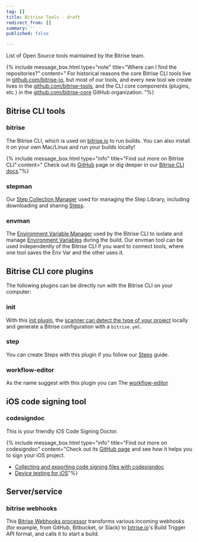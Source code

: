 ```yaml
---
tag: []
title: Bitrise Tools - draft
redirect_from: []
summary: ''
published: false

---
```

List of Open Source tools maintained by the Bitrise team.

{% include message_box.html type="note" title="Where can I find the repositories?" content=" For historical reasons the core Bitrise CLI tools live in [github.com/bitrise-io](https://github.com/bitrise-io), but most of our tools, and every new tool we create lives in the [github.com/bitrise-tools](https://github.com/bitrise-tools), and the CLI core components (plugins, etc.) in the [github.com/bitrise-core](https://github.com/bitrise-core) GitHub organization. "%}

## Bitrise CLI tools

### bitrise

The Bitrise CLI, which is used on [bitrise.io](https://www.bitrise.io) to run builds. You can also install it on your own Mac/Linux and run your builds locally!

{% include message_box.html type="info" title="Find out more on Bitrise CLI" content=" Check out its [GitHub](https://github.com/bitrise-io/bitrise) page or dig deeper in our [Bitrise CLI docs](/bitrise-cli/index/)."%}

### stepman

Our [Step Collection Manager](https://github.com/bitrise-io/stepman) used for managing the Step Library, including downloading and sharing [Steps](/steps-and-workflows/getting-started-steps/).

### envman

The [Environment Variable Manager]((https://github.com/bitrise-io/envman)) used by the Bitrise CLI to isolate and manage [Environment Variables](/builds/available-environment-variables/) during the build. Our envman tool can be used independently of the Bitrise CLI if you want to connect tools, where one tool saves the Env Var and the other uses it.

## Bitrise CLI core plugins

The following plugins can be directly run with the Bitrise CLI on your computer:

### init

With this [init plugin](https://github.com/bitrise-io/bitrise-plugins-init.git), the [scanner can detect the type of your project](/bitrise-cli/initializing-a-bitrise-project-locally/) locally and generate a Bitrise configuration with a `bitrise.yml`.

### step

You can create Steps with this plugin if you follow our [Steps](/bitrise-cli/create-your-own-step/) guide.

### workflow-editor

As the name suggest with this plugin you can  The [workflow-editor](https://github.com/bitrise-io/bitrise-workflow-editor.git)

## iOS code signing tool

### codesigndoc

This is your friendly iOS Code Signing Doctor.

{% include message_box.html type="info" title="Find out more on codesigndoc" content="Check out its [GitHub page](https://github.com/bitrise-io/codesigndoc) and see how it helps you to sign your iOS project.

* [Collecting and exporting code signing files with codesigndoc](/code-signing/ios-code-signing/collecting-files-with-codesigndoc/)
* [Device testing for iOS]()"%}

## Server/service

### bitrise webhooks

This [Bitrise Webhooks processor](https://github.com/bitrise-io/bitrise-webhooks) transforms various incoming webhooks (for example, from GitHub, Bitbucket, or Slack) to [bitrise.io](https://www.bitrise.io)'s Build Trigger API format, and calls it to start a build.